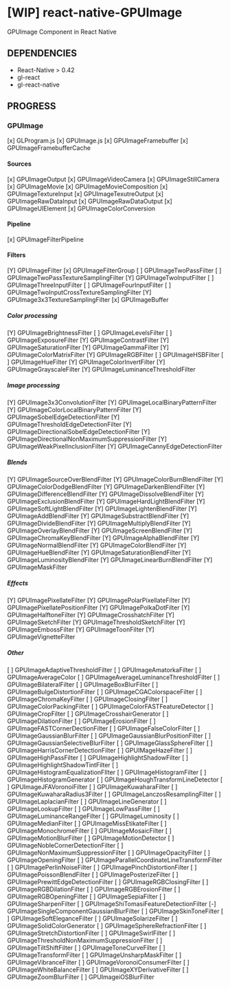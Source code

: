 # [WIP] react-native-GPUImage
GPUImage Component in React Native

## DEPENDENCIES

- React-Native > 0.42
- gl-react
- gl-react-native

## PROGRESS

### GPUImage
[x] GLProgram.js
[x] GPUImage.js
[x] GPUImageFramebuffer
[x] GPUImageFramebufferCache

#### Sources
[x] GPUImageOutput
[x] GPUImageVideoCamera
[x] GPUImageStillCamera
[x] GPUImageMovie
[x] GPUImageMovieComposition
[x] GPUImageTextureInput
[x] GPUImageTexutreOutput
[x] GPUImageRawDataInput
[x] GPUImageRawDataOutput
[x] GPUImageUIElement
[x] GPUImageColorConversion

#### Pipeline
[x] GPUImageFilterPipeline

#### Filters
[Y] GPUImageFilter
[x] GPUImageFilterGroup
[ ] GPUImageTwoPassFilter
[ ] GPUImageTwoPassTextureSamplingFilter
[Y] GPUImageTwoInputFilter
[ ] GPUImageThreeInputFilter
[ ] GPUImageFourInputFilter
[ ] GPUImageTwoInputCrossTextureSamplingFilter
[Y] GPUImage3x3TextureSamplingFilter
[x] GPUImageBuffer

##### Color processing
[Y] GPUImageBrightnessFilter
[ ] GPUImageLevelsFilter
[ ] GPUImageExposureFilter
[Y] GPUImageContrastFilter
[Y] GPUImageSaturationFilter
[Y] GPUImageGammaFilter
[Y] GPUImageColorMatrixFilter
[Y] GPUImageRGBFilter
[ ] GPUImageHSBFilter
[ ] GPUImageHueFilter
[Y] GPUImageColorInvertFilter
[Y] GPUImageGrayscaleFilter
[Y] GPUImageLuminanceThresholdFilter

##### Image processing
[Y] GPUImage3x3ConvolutionFilter
[Y] GPUImageLocalBinaryPatternFilter
[Y] GPUImageColorLocalBinaryPatternFilter
[Y] GPUImageSobelEdgeDetectionFilter
[Y] GPUImageThresholdEdgeDetectionFilter
[Y] GPUImageDirectionalSobelEdgeDetectionFilter
[Y] GPUImageDirectionalNonMaximumSuppressionFilter
[Y] GPUImageWeakPixelInclusionFilter
[Y] GPUImageCannyEdgeDetectionFilter

##### Blends
[Y] GPUImageSourceOverBlendFilter
[Y] GPUImageColorBurnBlendFilter
[Y] GPUImageColorDodgeBlendFilter
[Y] GPUImageDarkenBlendFilter
[Y] GPUImageDifferenceBlendFilter
[Y] GPUImageDissolveBlendFilter
[Y] GPUImageExclusionBlendFilter
[Y] GPUImageHardLightBlendFilter
[Y] GPUImageSoftLightBlendFilter
[Y] GPUImageLightenBlendFilter
[Y] GPUImageAddBlendFilter
[Y] GPUImageSubstractBlendFilter
[Y] GPUImageDivideBlendFilter
[Y] GPUImageMultiplyBlendFilter
[Y] GPUImageOverlayBlendFilter
[Y] GPUImageScreenBlendFilter
[Y] GPUImageChromaKeyBlendFilter
[Y] GPUImageAlphaBlendFilter
[Y] GPUImageNormalBlendFilter
[Y] GPUImageColorBlendFilter
[Y] GPUImageHueBlendFilter
[Y] GPUImageSaturationBlendFilter
[Y] GPUImageLuminosityBlendFilter
[Y] GPUImageLinearBurnBlendFilter
[Y] GPUImageMaskFilter

##### Effects
[Y] GPUImagePixellateFilter
[Y] GPUImagePolarPixellateFilter
[Y] GPUImagePixellatePositionFilter
[Y] GPUImagePolkaDotFilter
[Y] GPUImageHalftoneFilter
[Y] GPUImageCrosshatchFilter
[Y] GPUImageSketchFilter
[Y] GPUImageThresholdSketchFilter
[Y] GPUImageEmbossFilter
[Y] GPUImageToonFilter
[Y] GPUImageVignetteFilter

##### Other
[ ] GPUImageAdaptiveThresholdFilter
[ ] GPUImageAmatorkaFilter
[ ] GPUImageAverageColor
[ ] GPUImageAverageLuminanceThresholdFilter
[ ] GPUImageBilateralFilter
[ ] GPUImageBoxBlurFilter
[ ] GPUImageBulgeDistortionFilter
[ ] GPUImageCGAColorspaceFilter
[ ] GPUImageChromaKeyFilter
[ ] GPUImageClosingFilter
[ ] GPUImageColorPackingFilter
[ ] GPUImageColorFASTFeatureDetector
[ ] GPUImageCropFilter
[ ] GPUImageCrosshairGenerator
[ ] GPUImageDilationFilter
[ ] GPUImageErosionFilter
[ ] GPUImageFASTCornerDectionFilter
[ ] GPUImageFalseColorFilter
[ ] GPUImageGaussianBlurFilter
[ ] GPUImageGaussianBlurPositionFilter
[ ] GPUImageGaussianSelectiveBlurFilter
[ ] GPUImageGlassSphereFilter
[ ] GPUImageHarrisCornerDetectionFilter
[ ] GPUIMageHazeFilter
[ ] GPUImageHighPassFilter
[ ] GPUImageHighlightShadowFilter
[ ] GPUImageHighlightShadowTintFilter
[ ] GPUImageHistogramEqualizationFIlter
[ ] GPUImageHistogramFilter
[ ] GPUImageHistogramGenerator
[ ] GPUImageHoughTransformLineDetector
[ ] GPUImageJFAVoronoiFilter
[ ] GPUImageKuwaharaFilter
[ ] GPUImageKuwaharaRadius3Filter
[ ] GPUImageLanczosResamplingFilter
[ ] GPUImageLaplacianFilter
[ ] GPUImageLineGenerator
[ ] GPUImageLookupFilter
[ ] GPUImageLowPassFilter
[ ] GPUImageLuminanceRangeFilter
[ ] GPUImageLuminosity
[ ] GPUImageMedianFilter
[ ] GPUImageMissEtikateFilter
[ ] GPUImageMonochromeFilter
[ ] GPUImageMosaicFilter
[ ] GPUImageMotionBlurFilter
[ ] GPUImageMotionDetector
[ ] GPUImageNobleCornerDetectionFilter
[ ] GPUImageNonMaximumSuppressionFilter
[ ] GPUImageOpacityFilter
[ ] GPUImageOpeningFilter
[ ] GPUImageParallelCoordinateLineTransformFilter
[ ] GPUImagePerlinNoiseFilter
[ ] GPUImagePinchDistortionFilter
[ ] GPUImagePoissonBlendFilter
[ ] GPUImagePosterizeFilter
[ ] GPUImagePrewittEdgeDetectionFilter
[ ] GPUImageRGBClosingFilter
[ ] GPUImageRGBDilationFilter
[ ] GPUImageRGBErosionFilter
[ ] GPUImageRGBOpeningFilter
[ ] GPUImageSepiaFilter
[ ] GPUImageSharpenFilter
[ ] GPUImageShiTomasiFeatureDetectionFilter
[-] GPUImageSingleComponentGaussianBlurFilter
[ ] GPUImageSkinToneFilter
[ ] GPUImageSoftEleganceFilter
[ ] GPUImageSolarizeFilter
[ ] GPUImageSolidColorGenerator
[ ] GPUImageSphereRefractionFilter
[ ] GPUImageStretchDistortionFilter
[ ] GPUImageSwirlFilter
[ ] GPUImageThresholdNonMaximumSuppressionFilter
[ ] GPUImageTiltShiftFilter
[ ] GPUImageToneCurveFilter
[ ] GPUImageTransformFilter
[ ] GPUImageUnsharpMaskFilter
[ ] GPUImageVibranceFilter
[ ] GPUImageVoronoiConsumerFilter
[ ] GPUImageWhiteBalanceFilter
[ ] GPUImageXYDerivativeFilter
[ ] GPUImageZoomBlurFilter
[ ] GPUImageiOSBlurFilter


